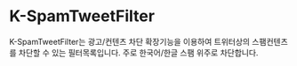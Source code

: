 K-SpamTweetFilter
======

K-SpamTweetFilter는 광고/컨텐츠 차단 확장기능을 이용하여 트위터상의 스팸컨텐츠를 차단할 수 있는 필터목록입니다.
주로 한국어/한글 스팸 위주로 차단합니다.

